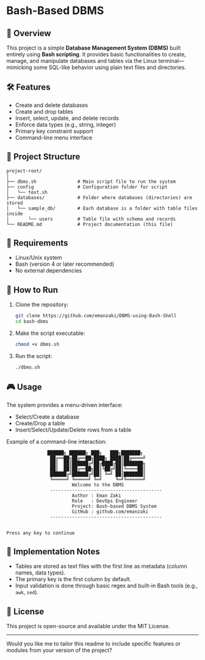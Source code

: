 # Bash-Based DBMS

## 📌 Overview

This project is a simple **Database Management System (DBMS)** built entirely using **Bash scripting**. It provides basic functionalities to create, manage, and manipulate databases and tables via the Linux terminal—mimicking some SQL-like behavior using plain text files and directories.

## 🛠 Features

* Create and delete databases
* Create and drop tables
* Insert, select, update, and delete records
* Enforce data types (e.g., string, integer)
* Primary key constraint support
* Command-line menu interface

## 📁 Project Structure

```
project-root/
│
├── dbms.sh               # Main script file to run the system
├── config                # Configuration folder for script
│   └── text.sh           
├── databases/            # Folder where databases (directories) are stored
│   └── sample_db/        # Each database is a folder with table files inside
│       └── users         # Table file with schema and records
└── README.md             # Project documentation (this file)
```

## 🧪 Requirements

* Linux/Unix system
* Bash (version 4 or later recommended)
* No external dependencies

## 🚀 How to Run

1. Clone the repository:

   ```bash
   git clone https://github.com/emanzaki/DBMS-using-Bash-Shell
   cd bash-dbms
   ```

2. Make the script executable:

   ```bash
   chmod +x dbms.sh
   ```

3. Run the script:

   ```bash
   ./dbms.sh
   ```

## 🎮 Usage

The system provides a menu-driven interface:

* Select/Create a database
* Create/Drop a table
* Insert/Select/Update/Delete rows from a table

Example of a command-line interaction:

```
               ██████╗ ██████╗ ███╗   ███╗███████╗
                ██╔══██╗██╔══██╗████╗ ████║██╔════╝
                ██║  ██║██████╔╝██╔████╔██║███████╗
                ██║  ██║██╔══██╗██║╚██╔╝██║╚════██║
                ██████╔╝██████╔╝██║ ╚═╝ ██║███████║
                ╚═════╝ ╚═════╝ ╚═╝     ╚═╝╚══════╝
                        Welcome to the DBMS        
                -----------------------------------------
                        Author : Eman Zaki
                        Role   : DevOps Engineer
                        Project: Bash-based DBMS System
                        GitHub : github.com/emanzaki
                -----------------------------------------


Press any key to continue
```

## 🧩 Implementation Notes

* Tables are stored as text files with the first line as metadata (column names, data types).
* The primary key is the first column by default.
* Input validation is done through basic regex and built-in Bash tools (e.g., `awk`, `sed`).


## 📄 License

This project is open-source and available under the MIT License.

---

Would you like me to tailor this readme to include specific features or modules from your version of the project?
